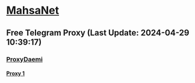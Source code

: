 
# [MahsaNet](https://t.me/mahsa_net)
## Free Telegram Proxy (Last Update: 2024-04-29 10:39:17)
### [ProxyDaemi](https://t.me/ProxyDaemi)
#### [Proxy 1](tg://proxy?server=89.41.181.118&port=443&secret=ee1603010200010001fc030386e24c3add76616e2e6e616a76612e636f6d)

    